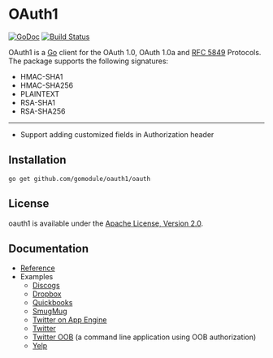 # OAuth1

[![GoDoc](https://godoc.org/github.com/gomodule/oauth1/oauth?status.svg)](https://godoc.org/github.com/gomodule/oauth1/oauth)
[![Build Status](https://travis-ci.org/gomodule/oauth1.svg?branch=master)](https://travis-ci.org/gomodule/oauth1)

OAuth1 is a [Go](https://golang.org/) client for the OAuth 1.0, OAuth 1.0a and
[RFC 5849](https://tools.ietf.org/html/rfc5849) Protocols. The package supports the following signatures:

* HMAC-SHA1
* HMAC-SHA256
* PLAINTEXT
* RSA-SHA1
* RSA-SHA256

---

* Support adding customized fields in Authorization header

## Installation

    go get github.com/gomodule/oauth1/oauth

## License

oauth1 is available under the [Apache License, Version 2.0](http://www.apache.org/licenses/LICENSE-2.0.html).

## Documentation
    
- [Reference](http://godoc.org/github.com/gomodule/oauth1/oauth)
- Examples
    - [Discogs](https://github.com/gomodule/oauth1/tree/master/examples/discogs)
    - [Dropbox](https://github.com/gomodule/oauth1/tree/master/examples/dropbox)
    - [Quickbooks](https://github.com/gomodule/oauth1/tree/master/examples/quickbooks)
    - [SmugMug](https://github.com/gomodule/oauth1/tree/master/examples/smugmug)
    - [Twitter on App Engine](https://github.com/gomodule/oauth1/tree/master/examples/appengine) 
    - [Twitter](https://github.com/gomodule/oauth1/tree/master/examples/twitter) 
    - [Twitter OOB](https://github.com/gomodule/oauth1/tree/master/examples/twitteroob) (a command line application using OOB authorization)
    - [Yelp](https://github.com/gomodule/oauth1/tree/master/examples/yelp)
